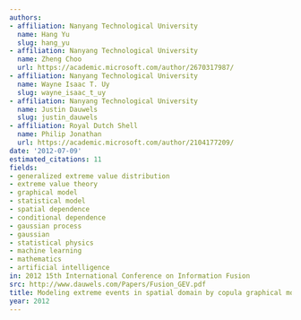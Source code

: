 ```yaml
---
authors:
- affiliation: Nanyang Technological University
  name: Hang Yu
  slug: hang_yu
- affiliation: Nanyang Technological University
  name: Zheng Choo
  url: https://academic.microsoft.com/author/2670317987/
- affiliation: Nanyang Technological University
  name: Wayne Isaac T. Uy
  slug: wayne_isaac_t_uy
- affiliation: Nanyang Technological University
  name: Justin Dauwels
  slug: justin_dauwels
- affiliation: Royal Dutch Shell
  name: Philip Jonathan
  url: https://academic.microsoft.com/author/2104177209/
date: '2012-07-09'
estimated_citations: 11
fields:
- generalized extreme value distribution
- extreme value theory
- graphical model
- statistical model
- spatial dependence
- conditional dependence
- gaussian process
- gaussian
- statistical physics
- machine learning
- mathematics
- artificial intelligence
in: 2012 15th International Conference on Information Fusion
src: http://www.dauwels.com/Papers/Fusion_GEV.pdf
title: Modeling extreme events in spatial domain by copula graphical models
year: 2012
---
```

